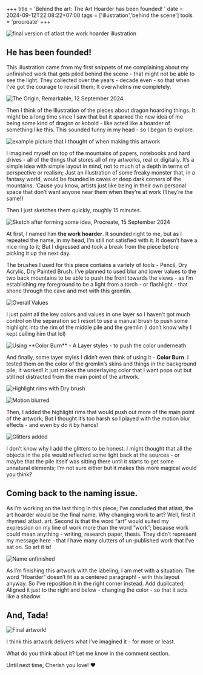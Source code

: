 +++
title = 'Behind the art: The Art Hoarder has been founded! '
date = 2024-09-12T22:08:22+07:00
tags = ['illustration','behind the scene']
tools = 'procreate'
+++

![final version of atlast the work hoarder illustration](Atlast-the-art-hoarder.jpg "The Art Hoarder has been founded, Procreate, 16 September 2024")

## He has been founded!

This illustration came from my first snippets of me complaining about my unfinished work that gets piled behind the scene - that might not be able to see the light.
They collected over the years - decade even - so that when I’ve got the courage to revisit them; It overwhelms me completely.

![](hoarding-work-thumb.jpg "The Origin, Remarkable, 12 September 2024")

Then I think of the Illustration of the pieces about dragon hoarding things.
It might be a long time since I saw that but it sparked the new idea of me being some kind of dragon or kobold - like acted like a hoarder of something like this.
This sounded funny in my head - so I began to explore.

![example picture that I thought of when making this artwork](hoarding-dragon-example-iguanamouth-lizardshuffle.jpeg "The dragon hoarder art sets I’ve mentioned By [iguanamouth/lizardshuffle](https://lizardshuffle.tumblr.com/tagged/hoards)")


I imagined myself on top of the mountains of papers, notebooks and hard drives - all of the things that stores all of my artworks, real or digitally.
It’s a simple idea with simple layout in mind, not to much of a depth in terms of perspective or realism; Just an illustration of some freaky monster that, in a fantasy world, would be founded in caves or deep dark corners of the mountains.
‘Cause you know, artists just like being in their own personal space that don’t want anyone near them when they’re at work (They’re the same!)

Then I just sketches them quickly, roughly 15 minutes.

![](Atlast-the-hoarder-sketch.jpg "Sketch after forming some idea, Procreate, 15 September 2024")

At first, I named him **the work hoarder**.
It sounded right to me, but as I repeated the name, in my head, I’m still not satisfied with it.
It doesn’t have a nice ring to it; But I digressed and took a break from the piece before picking it up the next day.

The brushes I used for this piece contains a variety of tools - Pencil, Dry Acrylic, Dry Painted Brush.
I’ve planned to used blur and lower values to the two back mountains to be able to push the front towards the views - as I’m establishing my foreground to be a light from a torch - or flashlight - that shone through the cave and met with this gremlin.

![](overall-paint.jpg "Overall Values")

I just paint all the key colors and values in one layer so I haven’t got much control on the separation so I resort to use a manual brush to push some highlight into the rim of the middle pile and the gremlin (I don’t know why I kept calling him that lol)

![](underlay-colorburn.jpg "Using **Color Burn** - A Layer styles - to push the color underneath")

And finally, some layer styles I didn’t even think of using it - **Color Burn**.
I tested them on the color of the gremlin’s skins and things in the background pile; It worked!
It just makes the underlaying color that I want pops out but still not distracted from the main point of the artwork.

![](highlight-dry-brush.jpg "Highlight rims with Dry brush")

![](highlight-blur.jpg "Motion blurred")

Then, I added the highlight rims that would push out more of the main point of the artwork; But I thought it’s too harsh so I played with the motion blur effects - and even by do it by hands!

![](glitteradd.jpg "Glitters added")

I don’t know why I add the glitters to be honest.
I might thought that all the objects in the pile would reflected some light back at the sources - or maybe that the pile itself was sitting there until it starts to get some unnatural elements; I’m not sure either but it makes this more magical would you think?

## Coming back to the naming issue.

As I’m working on the last thing in this piece; I’ve concluded that atlast, the art hoarder would be the final name.
Why changing work to art? Well, first it rhymes! atlast. art.
Second is that the word “art” would suited my expression on my line of work more than the word “work”; because work could mean anything - writing, research paper, thesis.
They didn’t represent my message here - that I have many clutters of un-published work that I’ve sat on.
So art it is!


![](name-unfinished.jpg "Name unfinished")

As I’m finishing this artwork with the labeling; I am met with a situation.
The word “Hoarder” doesn’t fit as a centered paragraph! -  with this layout anyway.
So I’ve reposition it in the right corner instead.
Add duplicated; Aligned it just to the right and below - changing the color - so that it acts like a shadow.

## And, Tada!

![](Atlast-the-art-hoarder.jpg "Final artwork!")

I think this artwork delivers what I’ve imagined it - for more or least.

What do you think about it? Let me know in the comment section.

Until next time, Cherish you love! ❤️
